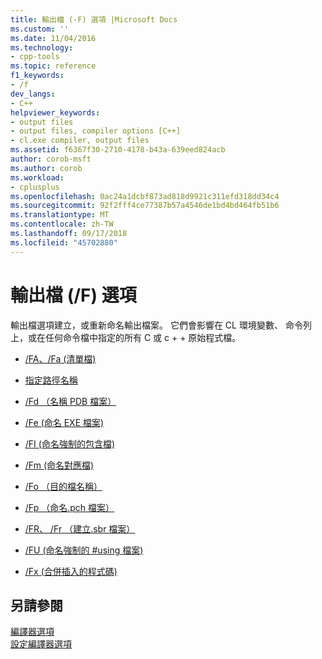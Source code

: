 ```yaml
---
title: 輸出檔 (-F) 選項 |Microsoft Docs
ms.custom: ''
ms.date: 11/04/2016
ms.technology:
- cpp-tools
ms.topic: reference
f1_keywords:
- /f
dev_langs:
- C++
helpviewer_keywords:
- output files
- output files, compiler options [C++]
- cl.exe compiler, output files
ms.assetid: f6367f30-2710-4178-b43a-639eed824acb
author: corob-msft
ms.author: corob
ms.workload:
- cplusplus
ms.openlocfilehash: 0ac24a1dcbf873ad818d9921c311efd318dd34c4
ms.sourcegitcommit: 92f2fff4ce77387b57a4546de1bd4bd464fb51b6
ms.translationtype: MT
ms.contentlocale: zh-TW
ms.lasthandoff: 09/17/2018
ms.locfileid: "45702880"
---
```

# <a name="output-file-f-options"></a>輸出檔 (/F) 選項

輸出檔選項建立，或重新命名輸出檔案。 它們會影響在 CL 環境變數、 命令列上，或在任何命令檔中指定的所有 C 或 c + + 原始程式檔。

- [/FA、/Fa (清單檔)](../../build/reference/fa-fa-listing-file.md)

- [指定路徑名稱](../../build/reference/specifying-the-pathname.md)

- [/Fd （名稱 PDB 檔案）](../../build/reference/fd-program-database-file-name.md)

- [/Fe (命名 EXE 檔案)](../../build/reference/fe-name-exe-file.md)

- [/FI (命名強制的包含檔)](../../build/reference/fi-name-forced-include-file.md)

- [/Fm (命名對應檔)](../../build/reference/fm-name-mapfile.md)

- [/Fo （目的檔名稱）](../../build/reference/fo-object-file-name.md)

- [/Fp （命名.pch 檔案）](../../build/reference/fp-name-dot-pch-file.md)

- [/FR、 /Fr （建立.sbr 檔案）](../../build/reference/fr-fr-create-dot-sbr-file.md)

- [/FU (命名強制的 #using 檔案)](../../build/reference/fu-name-forced-hash-using-file.md)

- [/Fx (合併插入的程式碼)](../../build/reference/fx-merge-injected-code.md)

## <a name="see-also"></a>另請參閱

[編譯器選項](../../build/reference/compiler-options.md)<br/>
[設定編譯器選項](../../build/reference/setting-compiler-options.md)
